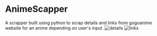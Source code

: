 # AnimeScapper
A scrapper built using python to scrap details and links from gogoanime website for
 an anime depending on user's input.
 ![details](https://user-images.githubusercontent.com/56071565/123690906-96a1f580-d872-11eb-87a3-d339eff195f5.png)
 ![links](https://user-images.githubusercontent.com/56071565/123691159-e1bc0880-d872-11eb-9e0f-c0b2f4adec36.png)

